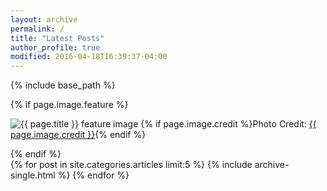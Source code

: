 ```yaml
---
layout: archive
permalink: /
title: "Latest Posts"
author_profile: true
modified: 2016-04-18T16:39:37-04:00
---
```


{% include base_path %}

{% if page.image.feature %}<div class="image-wrap">
  <img src="{{ site.url }}/images/{{ page.image.feature }}" alt="{{ page.title }} feature image" itemprop="primaryImageOfPage">
  {% if page.image.credit %}<span class="image-credit">Photo Credit: <a href="{{ page.image.creditlink }}">{{ page.image.credit }}</a></span>{% endif %}
</div><!-- /.image-wrap -->{% endif %}

<div class="grid__wrapper">
  {% for post in site.categories.articles limit:5 %}
    {% include archive-single.html %}
  {% endfor %}
</div>
<!--{% capture written_year %}'None'{% endcapture %}-->
<!--{% for post in site.posts %}-->
<!--  {% capture year %}{{ post.date | date: '%Y' }}{% endcapture %}-->
<!--  {% if year != written_year %}-->
<!--    <h2 id="{{ year | slugify }}" class="archive__subtitle">{{ year }}</h2>-->
<!--    {% capture written_year %}{{ year }}{% endcapture %}-->
<!--  {% endif %}-->
<!--  {% include archive-single.html %}-->
<!--{% endfor %}-->

